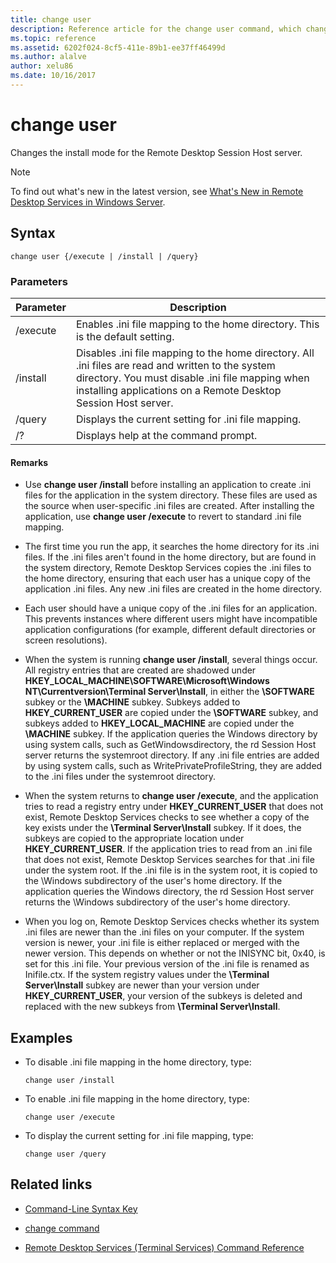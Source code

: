 ```yaml
---
title: change user
description: Reference article for the change user command, which changes the install mode for the Remote Desktop Session Host server.
ms.topic: reference
ms.assetid: 6202f024-8cf5-411e-89b1-ee37ff46499d
ms.author: alalve
author: xelu86
ms.date: 10/16/2017
---
```

# change user



Changes the install mode for the Remote Desktop Session Host server.

> [!NOTE]
> To find out what's new in the latest version, see [What's New in Remote Desktop Services in Windows Server](/previous-versions/windows/it-pro/windows-server-2012-r2-and-2012/dn283323(v=ws.11)).

## Syntax

```
change user {/execute | /install | /query}
```

### Parameters

| Parameter | Description |
| --------- | ----------- |
| /execute | Enables .ini file mapping to the home directory. This is the default setting. |
| /install | Disables .ini file mapping to the home directory. All .ini files are read and written to the system directory. You must disable .ini file mapping when installing applications on a Remote Desktop Session Host server. |
| /query | Displays the current setting for .ini file mapping. |
| /? | Displays help at the command prompt. |

#### Remarks

- Use **change user /install** before installing an application to create .ini files for the application in the system directory. These files are used as the source when user-specific .ini files are created. After installing the application, use **change user /execute** to revert to standard .ini file mapping.

- The first time you run the app, it searches the home directory for its .ini files. If the .ini files aren't found in the home directory, but are found in the system directory, Remote Desktop Services copies the .ini files to the home directory, ensuring that each user has a unique copy of the application .ini files. Any new .ini files are created in the home directory.

- Each user should have a unique copy of the .ini files for an application. This prevents instances where different users might have incompatible application configurations (for example, different default directories or screen resolutions).

- When the system is running **change user /install**, several things occur. All registry entries that are created are shadowed under **HKEY_LOCAL_MACHINE\SOFTWARE\Microsoft\Windows NT\Currentversion\Terminal Server\Install**, in either the **\SOFTWARE** subkey or the **\MACHINE** subkey. Subkeys added to **HKEY_CURRENT_USER** are copied under the **\SOFTWARE** subkey, and subkeys added to **HKEY_LOCAL_MACHINE** are copied under the **\MACHINE** subkey. If the application queries the Windows directory by using system calls, such as GetWindowsdirectory, the rd Session Host server returns the systemroot directory. If any .ini file entries are added by using system calls, such as WritePrivateProfileString, they are added to the .ini files under the systemroot directory.

- When the system returns to **change user /execute**, and the application tries to read a registry entry under **HKEY_CURRENT_USER** that does not exist, Remote Desktop Services checks to see whether a copy of the key exists under the **\Terminal Server\Install** subkey. If it does, the subkeys are copied to the appropriate location under **HKEY_CURRENT_USER**. If the application tries to read from an .ini file that does not exist, Remote Desktop Services searches for that .ini file under the system root. If the .ini file is in the system root, it is copied to the \Windows subdirectory of the user's home directory. If the application queries the Windows directory, the rd Session Host server returns the \Windows subdirectory of the user's home directory.

- When you log on, Remote Desktop Services checks whether its system .ini files are newer than the .ini files on your computer. If the system version is newer, your .ini file is either replaced or merged with the newer version. This depends on whether or not the INISYNC bit, 0x40, is set for this .ini file. Your previous version of the .ini file is renamed as Inifile.ctx. If the system registry values under the **\Terminal Server\Install** subkey are newer than your version under **HKEY_CURRENT_USER**, your version of the subkeys is deleted and replaced with the new subkeys from **\Terminal Server\Install**.

## Examples

- To disable .ini file mapping in the home directory, type:

  ```
  change user /install
  ```

- To enable .ini file mapping in the home directory, type:

  ```
  change user /execute
  ```

- To display the current setting for .ini file mapping, type:

  ```
  change user /query
  ```

## Related links

- [Command-Line Syntax Key](command-line-syntax-key.md)

- [change command](change.md)

- [Remote Desktop Services (Terminal Services) Command Reference](remote-desktop-services-terminal-services-command-reference.md)
